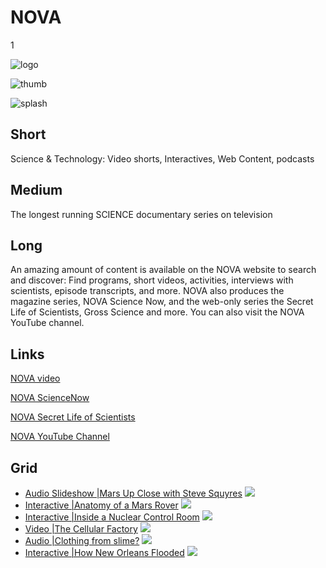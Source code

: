 # NOVA

1

![logo](https://s3.amazonaws.com/wgbhstocksales.org/content/collections/nova/nova-logo.png)

![thumb](https://s3.amazonaws.com/wgbhstocksales.org/content/collections/nova/nova-thumb_348x196.png)

![splash](https://s3.amazonaws.com/wgbhstocksales.org/content/collections/nova/nova_collection_main_770x433.png)

## Short

Science & Technology:
Video shorts, Interactives, Web Content, podcasts

## Medium

The longest running SCIENCE documentary series on television

## Long


An amazing amount of content is available on the NOVA website to search and discover:
Find programs, short videos, activities, interviews with scientists, episode transcripts, and more.
NOVA also produces the magazine series, NOVA Science Now, and the web-only series the Secret Life
of Scientists, Gross Science and more.  You can also visit the NOVA YouTube channel.

## Links

[NOVA video](http://www.pbs.org/wgbh/nova/search/results/page/1?q=&x=14&y=10&facet%5B%5D=dc.format%3A%22Video%22)

[NOVA ScienceNow](http://www.pbs.org/wgbh/nova/sciencenow/)

[NOVA Secret Life of Scientists](http://www.pbs.org/wgbh/nova/blogs/secretlife)

[NOVA YouTube Channel](https://www.youtube.com/show/nova)

## Grid


- [Audio Slideshow |Mars Up Close with Steve Squyres](http://www.pbs.org/wgbh/nova/space/mars-up-close.html) ![](https://s3.amazonaws.com/wgbhstocksales.org/content/collections/nova/MarsUpClose_348x196.png)
- [Interactive |Anatomy of a Mars Rover](http://www.pbs.org/wgbh/nova/space/anatomy-mars-rover.html) ![](https://s3.amazonaws.com/wgbhstocksales.org/content/collections/nova/MarsRover_348x196.png)
- [Interactive |Inside a Nuclear Control Room](http://www.pbs.org/wgbh/nova/tech/nuclear-control-room.html) ![](https://s3.amazonaws.com/wgbhstocksales.org/content/collections/nova/NuclearControl_348x196.png)
- [Video |The Cellular Factory](http://www.pbs.org/wgbh/nova/body/cellular-factory.html) ![](https://s3.amazonaws.com/wgbhstocksales.org/content/collections/nova/CellularFactory02_348x196.png)
- [Audio |Clothing from slime?](http://www.pbs.org/wgbh/nova/nature/clothing-slime.html) ![](https://s3.amazonaws.com/wgbhstocksales.org/content/collections/nova/Slime_348x196.png)
- [Interactive |How New Orleans Flooded](http://www.pbs.org/wgbh/nova/earth/how-new-orleans-flooded.html) ![](https://s3.amazonaws.com/wgbhstocksales.org/content/collections/nova/HowNewOrleansFlooded_348x196.png)


